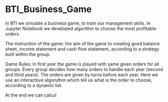 # BTI_Business_Game
In BTI we simulate a business game, to train our management skills. In Jupyter Notebook we developed algorithm to choose the most profitable orders.

The instruction of the game:
the aim of the game to creating good balance sheet, income statement and cash flow statement, according to a strategy built within the group.

Game Rules:
In first year the game is played with same given orders for all groups.
Every group decides how many orders to handle each year (second and third years). The orders are given by turns before each year. Here we use an interactove algoruthm which tell us what is the order to choose, according to a dynamic list.

At the end we can calcul
